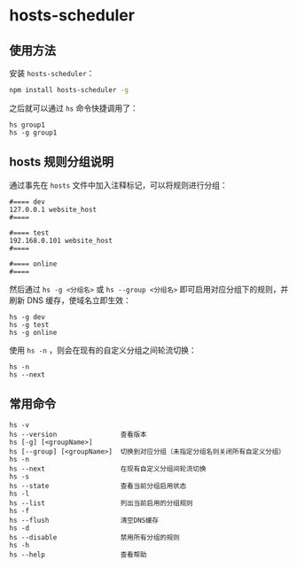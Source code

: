 # hosts-scheduler

## 使用方法

安装 `hosts-scheduler`：

```bash
npm install hosts-scheduler -g
```

之后就可以通过 `hs` 命令快捷调用了：

```base
hs group1
hs -g group1
```

## hosts 规则分组说明

通过事先在 `hosts` 文件中加入注释标记，可以将规则进行分组：

```
#==== dev
127.0.0.1 website_host
#====

#==== test
192.168.0.101 website_host
#====

#==== online
#====
```

然后通过 `hs -g <分组名>` 或 `hs --group <分组名>` 即可启用对应分组下的规则，并刷新 DNS 缓存，使域名立即生效：

```
hs -g dev
hs -g test
hs -g online
```

使用 `hs -n` ，则会在现有的自定义分组之间轮流切换：

```
hs -n
hs --next
```

## 常用命令

```base
hs -v
hs --version                查看版本
hs [-g] [<groupName>]
hs [--group] [<groupName>]  切换到对应分组（未指定分组名则关闭所有自定义分组）
hs -n
hs --next                   在现有自定义分组间轮流切换
hs -s
hs --state                  查看当前分组启用状态
hs -l               
hs --list                   列出当前启用的分组规则
hs -f
hs --flush                  清空DNS缓存
hs -d
hs --disable                禁用所有分组的规则
hs -h
hs --help                   查看帮助
```
